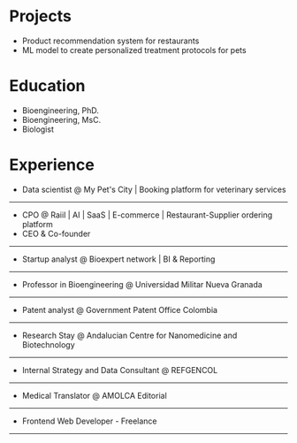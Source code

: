 # Projects

- Product recommendation system for restaurants
- ML model to create personalized treatment protocols for pets

# Education

- Bioengineering, PhD.
- Bioengineering, MsC.
- Biologist

# Experience

- Data scientist @ My Pet's City | Booking platform for veterinary services
- ---
- CPO @ Raiil | AI | SaaS | E-commerce | Restaurant-Supplier ordering platform
- CEO & Co-founder
- ---
- Startup analyst @ Bioexpert network | BI & Reporting
- ---
- Professor in Bioengineering @ Universidad Militar Nueva Granada
- ---
- Patent analyst @ Government Patent Office Colombia
- ---
- Research Stay @ Andalucian Centre for Nanomedicine and Biotechnology
- ---
- Internal Strategy and Data Consultant @ REFGENCOL
- ---
- Medical Translator @ AMOLCA Editorial
- ---
- Frontend Web Developer - Freelance
- ---






